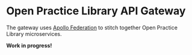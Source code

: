 # Open Practice Library API Gateway

The gateway uses [Apollo Federation](https://www.apollographql.com/docs/apollo-server/federation/introduction/) to stitch together Open Practice Library microservices.

**Work in progress!**

